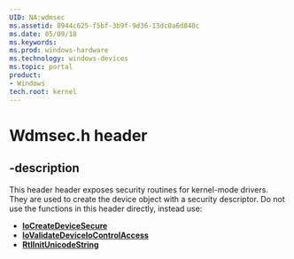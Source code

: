 ```yaml
---
UID: NA:wdmsec
ms.assetid: 8944c625-f5bf-3b9f-9d36-13dc0a6d840c
ms.date: 05/09/18
ms.keywords: 
ms.prod: windows-hardware
ms.technology: windows-devices
ms.topic: portal
product:
- Windows
tech.root: kernel
---
```


# Wdmsec.h header


## -description


This header header exposes security routines for kernel-mode  drivers.  They are used to create the device object with a security descriptor.
Do not use the functions in this header directly, instead use:

- [**IoCreateDeviceSecure**]()
- [**IoValidateDeviceIoControlAccess**]()
- [**RtlInitUnicodeString**]()



